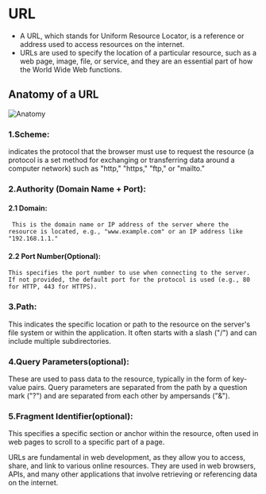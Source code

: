 # URL
<ul>
<li>A URL, which stands for Uniform Resource Locator, is a reference or address used to access resources on the internet.</li> 
<li>URLs are used to specify the location of a particular resource, such as a web page, image, file, or service, and they are an essential part of how the World Wide Web functions.</li>
</ul>

## Anatomy of a URL

![Anatomy]("https://developer.mozilla.org/en-US/docs/Learn/Common_questions/Web_mechanics/What_is_a_URL/mdn-url-all.png")

### 1.Scheme:
 indicates the protocol that the browser must use to request the resource (a protocol is a set method for exchanging or transferring data around a computer network) such as "http," "https," "ftp," or "mailto."

### 2.Authority (Domain Name + Port):

 #### 2.1 Domain:
     This is the domain name or IP address of the server where the resource is located, e.g., "www.example.com" or an IP address like "192.168.1.1."

 #### 2.2 Port Number(Optional):
    This specifies the port number to use when connecting to the server. If not provided, the default port for the protocol is used (e.g., 80 for HTTP, 443 for HTTPS).

### 3.Path:
   This indicates the specific location or path to the resource on the server's file system or within the application. It often starts with a slash ("/") and can include multiple subdirectories.

### 4.Query Parameters(optional): 
These are used to pass data to the resource, typically in the form of key-value pairs. Query parameters are separated from the path by a question mark ("?") and are separated from each other by ampersands ("&").

### 5.Fragment Identifier(optional):
 This specifies a specific section or anchor within the resource, often used in web pages to scroll to a specific part of a page.

URLs are fundamental in web development, as they allow you to access, share, and link to various online resources. They are used in web browsers, APIs, and many other applications that involve retrieving or referencing data on the internet.

